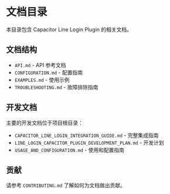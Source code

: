 # 文档目录

本目录包含 Capacitor Line Login Plugin 的相关文档。

## 文档结构

- `API.md` - API 参考文档
- `CONFIGURATION.md` - 配置指南
- `EXAMPLES.md` - 使用示例
- `TROUBLESHOOTING.md` - 故障排除指南

## 开发文档

主要的开发文档位于项目根目录：

- `CAPACITOR_LINE_LOGIN_INTEGRATION_GUIDE.md` - 完整集成指南
- `LINE_LOGIN_CAPACITOR_PLUGIN_DEVELOPMENT_PLAN.md` - 开发计划
- `USAGE_AND_CONFIGURATION.md` - 使用和配置指南

## 贡献

请参考 `CONTRIBUTING.md` 了解如何为文档做出贡献。 